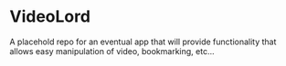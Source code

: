 # VideoLord
A placehold repo for an eventual app that will provide functionality that allows easy manipulation of video, bookmarking, etc...

